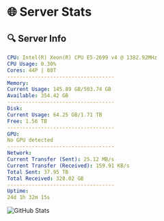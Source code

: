# 🌐 Server Stats
## 🔍 Server Info
```yaml
CPU: Intel(R) Xeon(R) CPU E5-2699 v4 @ 1382.92MHz
CPU Usage: 0.30%
Cores: 44P | 88T
-----------------------------------
Memory:
Current Usage: 145.89 GB/503.74 GB
Available: 354.42 GB
-----------------------------------
Disk:
Current Usage: 64.25 GB/1.71 TB
Free: 1.56 TB
-----------------------------------
GPU:
No GPU detected
-----------------------------------
Network:
Current Transfer (Sent): 25.12 MB/s
Current Transfer (Received): 159.91 KB/s
Total Sent: 37.95 TB
Total Received: 328.02 GB
-----------------------------------
Uptime:
24d 1h 32m 15s
```
![GitHub Stats](https://img.shields.io/badge/Updated-2025-03-31_22:55:04-blue)